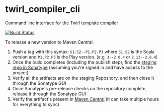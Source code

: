 # twirl_compiler_cli
Command line interface for the Twirl template compiler

[![Build Status](https://github.com/lucidsoftware/twirl_compiler_cli/workflows/CI/badge.svg)](https://github.com/lucidsoftware/twirl_compiler_cli/actions)

To release a new version to Maven Central:
 1. Push a tag with this syntax: `S1.S2--P1.P2.P3` where `S1.S2` is the Scala version and `P1.P2.P3` is the Play version. (e.g. `3--2.0.4` or `2.13--2.0.4`)
 2. Once the build completes (including the publish step), find the [staging repo in Sonatype](https://oss.sonatype.org/#stagingRepositories) (assuming you're signed in and have access to the project)
 3. Verify all the artifacts are on the staging Repository, and then close it through the Sonatype GUI
 4. Once Sonatype's pre-release checks on the repository complete, release it through the Sonatype GUI
 5. Verify the artifact's present in [Maven Central](https://search.maven.org/search?q=com.lucidchart) (it can take multiple hours for everything to sync)